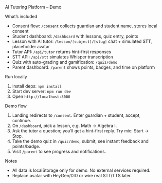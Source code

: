 AI Tutoring Platform – Demo

What’s included
- Consent flow: `/consent` collects guardian and student name, stores local consent
- Student dashboard: `/dashboard` with lessons, quiz entry, points
- Lesson with AI tutor: `/lesson/[subject]/[slug]` chat + simulated STT, placeholder avatar
- Tutor API: `/api/tutor` returns hint-first responses
- STT API: `/api/stt` simulates Whisper transcription
- Quiz with auto-grading and gamification: `/quiz/demo`
- Parent dashboard: `/parent` shows points, badges, and time on platform

Run locally
1. Install deps: `npm install`
2. Start dev server: `npm run dev`
3. Open `http://localhost:3000`

Demo flow
1. Landing redirects to `/consent`. Enter guardian + student, accept, continue.
2. On `/dashboard`, pick a lesson, e.g. Math → Algebra I.
3. Ask the tutor a question; you’ll get a hint-first reply. Try mic: Start → Stop.
4. Take the demo quiz in `/quiz/demo`, submit, see instant feedback and points/badge.
5. Visit `/parent` to see progress and notifications.

Notes
- All data is localStorage only for demo. No external services required.
- Replace avatar with HeyGen/DID or wire real STT/TTS later.
